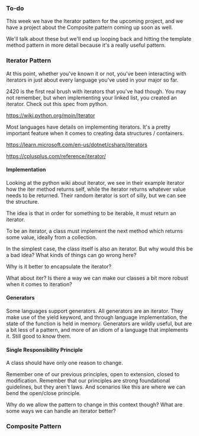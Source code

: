 ### To-do

This week we have the Iterator pattern for the upcoming project, and we have a project about the Composite pattern coming up soon as well.

We'll talk about these but we'll end up looping back and hitting the template method pattern in more detail because it's a really useful pattern.

### Iterator Pattern

At this point, whether you've known it or not, you've been interacting with iterators in just about every language you've used in your major so far. 

2420 is the first real brush with iterators that you've had though. You may not remember, but when implementing your linked list, you created an iterator. Check out this spec from python. 

https://wiki.python.org/moin/Iterator

Most languages have details on implementing iterators. It's a pretty important feature when it comes to creating data structures / containers. 

https://learn.microsoft.com/en-us/dotnet/csharp/iterators

https://cplusplus.com/reference/iterator/

#### Implementation

Looking at the python wiki about iterator, we see in their example iterator how the iter method returns self, while the iterator returns whatever value needs to be returned. Their random iterator is sort of silly, but we can see the structure. 

The idea is that in order for something to be iterable, it must return an iterator. 

To be an iterator, a class must implement the next method which returns some value, ideally from a collection.

In the simplest case, the class itself is also an iterator. But why would this be a bad idea? What kinds of things can go wrong here?

Why is it better to encapsulate the iterator?

What about iter? Is there a way we can make our classes a bit more robust when it comes to iteration?

#### Generators

Some languages support generators. All generators are an iterator. They make use of the yield keyword, and through language implementation, the state of the function is held in memory. Generators are wildly useful, but are a bit less of a pattern, and more of an idiom of a language that implements it. Still good to know them.

#### Single Responsibility Principle

A class should have only one reason to change. 

Remember one of our previous principles, open to extension, closed to modification. Remember that our principles are strong foundational guidelines, but they aren't laws. And scenarios like this are where we can bend the open/close principle. 

Why do we allow the pattern to change in this context though? What are some ways we can handle an iterator better? 

### Composite Pattern